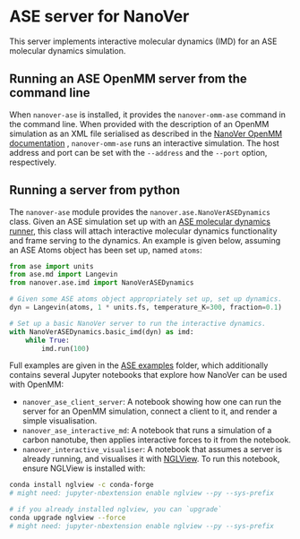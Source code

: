 ASE server for NanoVer
========================

This server implements interactive molecular dynamics (IMD) for an ASE molecular dynamics simulation. 

Running an ASE OpenMM server from the command line
-----------------------------------------------

When `nanover-ase` is installed, it provides the `nanover-omm-ase`
command in the command line. When provided with the description of an
OpenMM simulation as an XML file serialised as described in the [NanoVer OpenMM documentation](../nanover-openmm/README.md) 
, `nanover-omm-ase` runs an interactive simulation. 
The host address and port can be set with
the `--address` and the `--port` option, respectively.


Running a server from python
----------------------------

The `nanover-ase` module provides the
`nanover.ase.NanoVerASEDynamics` class. Given an ASE simulation set up with an 
[ASE molecular dynamics runner](https://wiki.fysik.dtu.dk/ase/ase/md.html), this class will 
attach interactive molecular dynamics functionality and frame serving to the dynamics. 
An example is given below, assuming an ASE Atoms object has been set up, named `atoms`:

```python
from ase import units
from ase.md import Langevin
from nanover.ase.imd import NanoVerASEDynamics

# Given some ASE atoms object appropriately set up, set up dynamics.
dyn = Langevin(atoms, 1 * units.fs, temperature_K=300, fraction=0.1)

# Set up a basic NanoVer server to run the interactive dynamics.
with NanoVerASEDynamics.basic_imd(dyn) as imd:
    while True:
        imd.run(100)
```

Full examples are given in the [ASE examples](../../examples/ase) folder, which additionally
contains several Jupyter notebooks that explore how NanoVer can be used with OpenMM:

* `nanover_ase_client_server`: A notebook showing how one can run the server for an OpenMM simulation, 
connect a client to it, and render a simple visualisation. 
* `nanover_ase_interactive_md`: A notebook that runs a simulation of a carbon nanotube, then applies
interactive forces to it from the notebook.
* `nanover_interactive_visualiser`: A notebook that assumes a server is already running, and visualises it
with [NGLView](https://github.com/arose/nglview). To run this notebook, ensure NGLView is installed with:

```bash
conda install nglview -c conda-forge
# might need: jupyter-nbextension enable nglview --py --sys-prefix

# if you already installed nglview, you can `upgrade`
conda upgrade nglview --force
# might need: jupyter-nbextension enable nglview --py --sys-prefix
```


